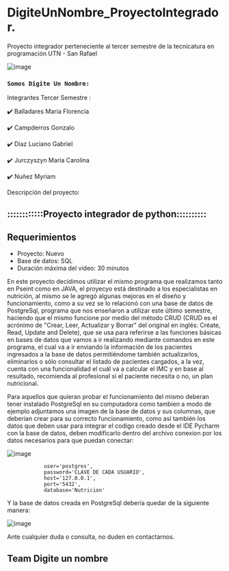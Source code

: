 # DigiteUnNombre_ProyectoIntegrador.
Proyecto integrador perteneciente al tercer semestre de la tecnicatura en programación UTN - San Rafael

![image](https://github.com/CodeSystem2022/DigiteUnNombre_ProyectoIntegrador/assets/113527033/1f879d5d-42a7-4aea-9a50-68603b4d2496)

### `Somos Digite Un Nombre:`

Integrantes Tercer Semestre : 

:heavy_check_mark: Balladares Maria Florencia

:heavy_check_mark: Campderros Gonzalo

:heavy_check_mark: Diaz Luciano Gabriel

:heavy_check_mark: Jurczyszyn Maria Carolina

:heavy_check_mark: Nuñez Myriam

Descripción del proyecto:

## ::::::::::::Proyecto integrador de python::::::::::

## Requerimientos
- Proyecto: Nuevo
- Base de datos: SQL
- Duración máxima del video: 30 minutos

En este proyecto decidimos utilizar el mismo programa que realizamos tanto en Pseint como en JAVA, el proyecyo está destinado a los especialistas en nutrición, al mismo se le agregó algunas mejoras en el diseño y funcionamiento, como a su vez se lo relacionó con una base de datos de PostgreSql, programa que nos enseñaron
a utilizar este último semestre, haciendo que el mismo funcione por medio del método CRUD (CRUD es el acrónimo de "Crear, Leer, Actualizar y Borrar" del original en inglés: Créate, Read, Update and Delete), que se usa para referirse a las funciones básicas en bases de datos que vamos a ir realizando mediante comandos en este programa, el cual va a ir enviando la información de los pacientes ingresados a la base de datos permitiéndome también actualizarlos, eliminarlos o sólo consultar el listado de pacientes cargados, a la vez, cuenta con una funcionalidad el cuál va a calcular el IMC y en base al resultado, recomienda al profesional si el paciente necesita o no, un plan nutricional.

Para aquellos que quieran probar el funcionamiento del mismo deberan tener instalado PostgreSql en su computadora como tambien a modo de ejemplo adjuntamos una imagen de la base de datos y sus columnas, que deberian crear para su correcto funcionamiento, como así también los datos que deben usar para integrar el codigo creado desde el IDE Pycharm con la base de datos, deben modificarlo dentro del archivo conexion por los datos necesarios para que puedan conectar:

  ![image](https://github.com/CodeSystem2022/DigiteUnNombre_ProyectoIntegrador/assets/113527033/838a14bb-762f-4604-9d3d-5186d33426bb)

                user='postgres',
                password='CLAVE DE CADA USUARIO',
                host='127.0.0.1',
                port='5432',
                database='Nutricion'

  Y la base de datos creada en PostgreSql debería quedar de la siguiente manera:
  
  ![image](https://github.com/CodeSystem2022/DigiteUnNombre_ProyectoIntegrador/assets/113527033/bf24befc-1d13-4194-b34c-cfb4b0b82dd3)

 Ante cualquier duda o consulta, no duden en contactarnos.

  ## Team Digite un nombre 
            
